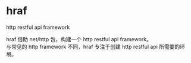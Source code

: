# hraf
http restful api framework

hraf 借助 net/http 包，构建一个 http restful api framework。  
与常见的 http framework 不同，hraf 专注于创建 http restful api 所需要的环境。  
